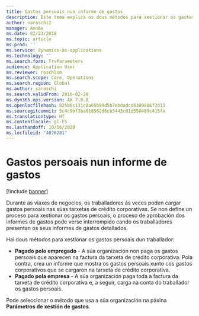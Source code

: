 ```yaml
---
title: Gastos persoais nun informe de gastos
description: Este tema explica os dous métodos para xestionar os gastos persoais dun traballador en Microsoft Dynamics 365 Finance.
author: saraschi2
manager: AnnBe
ms.date: 02/23/2018
ms.topic: article
ms.prod: ''
ms.service: dynamics-ax-applications
ms.technology: ''
ms.search.form: TrvParameters
audience: Application User
ms.reviewer: roschlom
ms.search.scope: Core, Operations
ms.search.region: Global
ms.author: saraschi
ms.search.validFrom: 2016-02-28
ms.dyn365.ops.version: AX 7.0.0
ms.openlocfilehash: 825b6c131c8a65b99d5b7ebdadcd6389886f2d11
ms.sourcegitcommit: 5c4c9bf3ba018562d6cb3443c01d550489c415fa
ms.translationtype: HT
ms.contentlocale: gl-ES
ms.lasthandoff: 10/16/2020
ms.locfileid: "4076281"
---
```

# <a name="personal-expenses-on-an-expense-report"></a>Gastos persoais nun informe de gastos

[!include [banner](../includes/banner.md)]

Durante as viaxes de negocios, os traballadores ás veces poden cargar gastos persoais nas súas tarxetas de crédito corporativas. Se non define un proceso para xestionar os gastos persoais, o proceso de aprobación dos informes de gastos pode verse interrompido cando os traballadores presentan os seus informes de gastos detallados. 

Hai dous métodos para xestionar os gastos persoais dun traballador:

- **Pagado polo empregado** - A súa organización non paga os gastos persoais que aparecen na factura da tarxeta de crédito corporativa. Pola contra, crea un informe que mostra os gastos persoais xunto cos gastos corporativos que se cargaron na tarxeta de crédito corporativa.
- **Pagado pola empresa** - A súa organización paga toda a factura da tarxeta de crédito corporativa e, a seguir, carga na conta do traballador os gastos persoais.

Pode seleccionar o método que usa a súa organización na páxina **Parámetros de xestión de gastos**.
